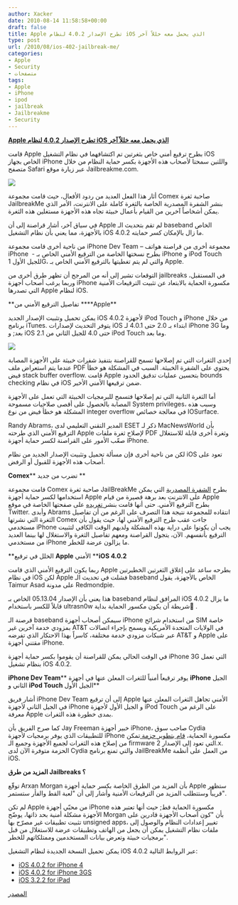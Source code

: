 ```yaml
---
author: Xacker
date: 2010-08-14 11:58:58+00:00
draft: false
title: Apple تطرح الإصدار 4.0.2 لنظام iOS الذي يحمل معه خللاً آخر
type: post
url: /2010/08/ios-402-jailbreak-me/
categories:
- Apple
- Security
- متصفحات
tags:
- Apple
- iPhone
- ipod
- jailbreak
- Jailbreakme
- Security
---
```


**[Apple تطرح الإصدار 4.0.2 لنظام iOS الذي يحمل معه خللاً آخر]( https://www.it-scoop.com/2010/08/ios-402-jailbreak-me/)**


قامت Apple بطرح ترقيع أمني خاص بثغرتين تم اكتشافهما في نظام التشغيل iOS الخاص بجهاز iPhone واللتين سمحتا لأصحاب هذه الأجهزة بكسر حماية النظام من خلال متصفح Safari عبر زيارة موقع Jailbreakme.com.


[![](https://www.it-scoop.com/wp-content/uploads/2010/08/iPhone4Unlock.jpg)
]( https://www.it-scoop.com/2010/08/ios-402-jailbreak-me/)


أثار هذا الفعل العديد من ردود الأفعال، حيث قامت مجموعة Comex صاحبة ثغرة JailbreakMe بنشر الشفرة المصدرية الخاصة بالثغرة كاملة على الانترنت، الأمر الذي يمكن أشخاصاً آخرين من القيام بأعمال خبيثة تجاه هذه الأجهزة مستغلين هذه الثغرة.

في سياق آخر، أشار قراصنة إلى أن Apple لم تقم بتحديث الـ baseband الخاص بالأجهزة، مما يعني بأن نظام التشغيل iOS 4.0.2 ما زال بالإمكان كسر حمايته.

من ناحية أخرى قامت مجموعة iPhone Dev Team – مجموعة أخرى من قراصنة هواتف iPhone  - بطرح نسختها الخاصة من الترقيع الأمني الخاص بـ iPhone و iPod Touch للجيل الأول 1G، والتي لم يتم تغطيتها بالترقيع الأمني الخاص بـ Apple.

التوقعات تشير إلى أنه من المرجح أن تظهر طرق أخرى من jailbreaks في المستقبل، وربما يرغب أصحاب أجهزة iPhone مكسورة الحماية بالابتعاد عن تثبيت الترقيعات الأمنية التي تصدرها Apple لنظام iOS.

<!-- more -->**تفاصيل الترقيع الأمني من ****Apple**

يمكن تحميل وتثبيت الإصدار الجديد iOS 4.0.2 لأجهزة iPod Touch و iPhone من خلال برنامج iTunes. يتوفر التحديث لإصدارات iOS ابتداء بـ 2.0 حتى 4.0.1 لـ iPhone 3G وما بعد; و iOS 2.1 حتى 4.0 للجيل الثاني من iPod Touch وما بعد.


[![](https://www.it-scoop.com/wp-content/uploads/2010/08/ios402.png)
](https://www.it-scoop.com/wp-content/uploads/2010/08/ios402.png)


إحدى الثغرات التي تم إصلاحها تسمح للقراصنة بتنفيذ شفرات خبيثة على الأجهزة المصابة عندما يتم استعراض ملف PDF يحتوي على الشفرة الخبيثة. السبب في المشكلة هو خطأ فيض stack buffer overflow. قامت Apple بتحسين عمليات تدقيق الحدود bounds checking في نظام iOS ضمن ترقيعها الأمني الأخير.

أما الثغرة الثانية التي تم إصلاحها فتسمح للبرمجيات الخبيثة التي تعمل على الأجهزة المصابة بالحصول على أقصى صلاحيات مسموحة System privileges، وسبب هذه المشكلة هو خطأ فيض من نوع integer overflow في معالجة خصائص IOSurface.

Randy Abrams، المدير التقني التعليمي لدى ESET ذكر لـ MacNewsWorld بأن الترقيع الأمني الذي طرحته Apple لإصلاح ثغرة ملفات PDF وثغرة أخرى قابلة للاستغلال صعّب الأمور على القراصنة لكسر حماية أجهزة iPhone.

لكن من ناحية أخرى فإن مسألة تحميل وتثبيت الإصدار الجديد من نظام iOS تعود على أصحاب هذه الأجهزة للقبول أو الرفض.

**Comex**** تضرب من جديد **

قامت مجموعة Comex صاحبة ثغرة JailBreakMe بطرح [الشفرة المصدرية](http://github.com/comex/star) التي يمكن استخدامها لكسر حماية أجهزة Apple على الانترنت بعد برهة قصيرة من قيام Apple بطرح الترقيع الأمني. حتى أنها قامت بنشر[ تغريده](http://twitter.com/comex/status/20918593762) على صفحتها الخاصة في موقع Twitter. وأبدى Abrams انتقاده للمجموعة نتيجة هذا التصرف على الرغم من أن تفاصيل الثغرة التي نشرتها Comex جاءت عقب طرح الترقيع الأمني لها، حيث يقول بأن مستخدمي iPhone يجب أن يكونوا على دراية بهذه المشكلة ولديهم الوقت الكافي لتثبيت الترقيع بأنفسهم. الآن، يتجول القراصنة ومعهم تفاصيل الثغرة والاستغلال لها بينما العديد من مستخدمي iPhone ما يزالون عرضة للخطر.

**الخلل في ترقيع ****Apple**** الأمني ****iOS 4.0.2**

ربما يكون الترقيع الأمني الذي قامت Apple بطرحه ساعد على إغلاق الثغرتين الخطيرتين في نظام iOS لكن Apple فشلت في تحديث الـ baseband الخاص بالأجهزة، يقول Taimur Asad على مدونة Redmondpie.

هذا يعني بأن الإصدار 05.13.04 الخاص بـ baseband المرافق لنظام iOS 4.0.2 ما يزال قابلاً للكسر باستخدام ultrasn0w شريطة أن يكون مكسور الحماية بداية ً.

قرصنة الـ baseband سيمكن أصحاب أجهزة iPhone من استخدام شرائح SIM خاصة بمزودي خدمة آخرين غير AT&T في الولايات المتحدة الأمريكية ويسمح بإجراء اتصالات عبر شبكات مزودي خدمة مختلفة، كاسراً بهذا الاحتكار الذي تفرضه AT&T و Apple على مقتني أجهزة iPhone.

في الوقت الحالي يمكن للقراصنة أن يقوموا بكسر حماية أجهزة iPhone 3G التي تعمل بنظام تشغيل iOS 4.0.2.

**iPhone Dev Team**** يوفر ترقيعاً أمنياً للثغرات المعلن عنها في أجهزة ****iPhone**** الجيل الثاني و ****iPod Touch**** الجيل الأول**

أشار فريق iPhone Dev Team إلى أن ترقيع Apple الأمني تجاهل الثغرات المعلن عنها في الجيل الثاني لأجهزة iPhone و الجيل الأول لأجهزة iPod Touch على الرغم من معرفة Apple بمدى خطورة هذه الثغرات.

كما صرح الفريق بأن Jay Freeman خبير أجهزة iPhone، صاحب سوق Cydia للتطبيقات الذي يوفر برمجيات لأجهزة iPhone مكسورة الحماية، [قام بتطوير حزمة ](http://modmyi.com/cydia/com.saurik.iphone.cve-2010-1797)تمكن من إصلاح هذه الثغرات لجميع الأجهزة وجميع الـ firmware التي تعود إلى الإصدار 2.x. الحزمة متوفرة الآن لدى Cydia والتي تمنع برنامج JailBreakMe من العمل على أنظمة iOS.

**المزيد من طرق ****Jailbreaks**** ؟**

توقّع Arxan Morgan بأن المزيد من الطرق الخاصة بكسر حماية أجهزة Apple ستظهر قريباً وستتطلب المزيد من الترقيعات الأمنية وأشار إلى أن "لعبة القط والفأر ستستمر".

لم تكن Apple من محبّي أجهزة iPhone مكسورة الحماية قط; حيث أنها تعتبر هذه الأجهزة مشكلة أمنية بحد ذاتها، يوضّح Morgan بأن "كون أصحاب الأجهزة قادرين على تثبيت تطبيقات غير مصرّح بها unsigned apps، تغيير إعدادات النظام والوصول إلى ملفات نظام التشغيل يمكن أن يجعل من الهاتف وتطبيقات عرضة للاستغلال من قبل برمجيات خبيثة وتعرض بيانات المستخدمين وممتلكاتهم للخطر".

يمكن تحميل النسخة الجديدة لنظام التشغيل iOS 4.0.2 عبر الروابط التالية:


- [iOS 4.0.2 for iPhone 4](http://appldnld.apple.com/iPhone4/061-8807.20100811.3Edre/iPhone3,1_4.0.2_8A400_Restore.ipsw)
- [iOS 4.0.2 for iPhone 3GS](http://appldnld.apple.com/iPhone4/061-8805.20100811.Dcr4e/iPhone2,1_4.0.2_8A400_Restore.ipsw)
- [iOS 3.2.2 for iPad](http://appldnld.apple.com/iPad/061-8801.20100811.CvfR5/iPad1,1_3.2.2_7B500_Restore.ipsw)


[المصدر](http://www.technewsworld.com/story/iOS-Patch-Draws-Fast-Action-From-Jailbreakers-70613.html?wlc=1281778163)
